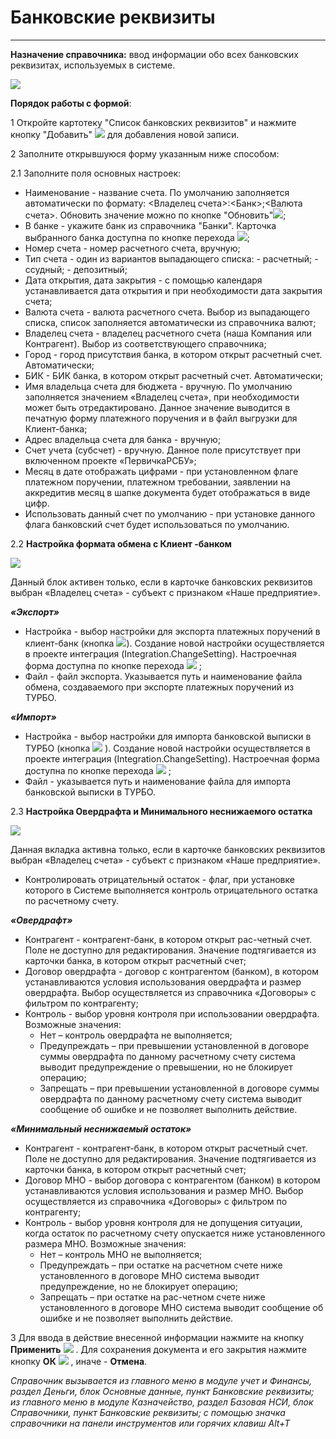 ﻿#  Банковские реквизиты
_ _ _ _ _ _ _

**Назначение справочника:** ввод информации обо всех банковских реквизитах, используемых в системе.

![](topic:.НСИ.AddFiles.Screenshot_2421.jpg)

**Порядок работы с формой**:

1 Откройте картотеку "Список банковских реквизитов" и нажмите кнопку "Добавить" ![](topic:Com.AddFiles.Buttons.Btn_Add.png) для добавления новой записи.

2 Заполните открывшуюся форму указанным ниже способом:

2.1 Заполните поля основных настроек:

* Наименование -  название счета.  По умолчанию заполняется автоматически по формату: <Владелец счета>:<Банк>;<Валюта счета>. Обновить значение можно по кнопке "Обновить"![](topic:Com.AddFiles.Buttons.Btn_Refresh.png);
* В банке - укажите банк из справочника "Банки". Карточка выбранного банка доступна по кнопке перехода ![](topic:Com.AddFiles.Buttons.Btn_go.png);
* Номер счета - номер расчетного счета, вручную;
* Тип счета - один из вариантов выпадающего списка: - расчетный; - ссудный; - депозитный;
* Дата открытия, дата закрытия  - с помощью календаря устанавливается дата открытия и при необходимости дата закрытия счета;
* Валюта счета - валюта расчетного счета. Выбор из выпадающего списка, список заполняется автоматически из справочника валют;
* Владелец счета - владелец расчетного счета (наша Компания или Контрагент). Выбор из соответствующего справочника;
* Город - город присутствия банка, в котором открыт расчетный счет. Автоматически;
* БИК - БИК банка, в котором открыт расчетный счет. Автоматически;
* Имя владельца счета для бюджета - вручную. По умолчанию заполняется значением «Владелец счета», при необходимости может быть отредактировано. Данное значение выводится в печатную форму платежного поручения и в файл выгрузки для Клиент-банка;
* Адрес владельца счета для банка -  вручную;
* Счет учета (субсчет) - вручную. Данное поле присутствует при включенном проекте «ПервичкаРСБУ»;
* Месяц в дате отображать цифрами - при установленном флаге  платежном поручении, платежном требовании, заявлении на аккредитив месяц в шапке документа будет отображаться в виде цифр.
* Использовать данный счет по умолчанию - при установке данного флага банковский счет будет использоваться по умолчанию.

2.2 **Настройка формата обмена с Клиент -банком**

![](topic:.НСИ.AddFiles.Screenshot_2422.jpg)

Данный блок активен только, если в карточке банковских реквизитов выбран «Владелец счета» - субъект с признаком «Наше предприятие».

***«Экспорт»***

* Настройка - выбор настройки для экспорта платежных поручений в клиент-банк (кнопка ![](topic:Com.AddFiles.Buttons.Btn_select.png)). Создание новой настройки осуществляется в проекте интеграция (Integration.ChangeSetting). Настроечная форма доступна по кнопке перехода ![](topic:Com.AddFiles.Buttons.Btn_go.png) ;
* Файл - файл экспорта. Указывается путь и наименование файла обмена, создаваемого при экспорте платежных поручений из ТУРБО.

***«Импорт»***

* Настройка - выбор  настройки для импорта банковской выписки в ТУРБО (кнопка ![](topic:Com.AddFiles.Buttons.Btn_select.png) ). Создание новой настройки осуществляется в проекте интеграция (Integration.ChangeSetting). Настроечная форма доступна по кнопке перехода ![](topic:Com.AddFiles.Buttons.Btn_go.png) ;
* Файл - указывается путь и наименование файла для импорта банковской выписки в ТУРБО.

2.3 **Настройка Овердрафта и Минимального неснижаемого остатка**

![](topic:.НСИ.AddFiles.Screenshot_2423.jpg)

 Данная вкладка активна только, если в карточке банковских реквизитов выбран «Владелец счета» - субъект с признаком «Наше предприятие».

 * Контролировать отрицательный остаток - флаг, при установке которого в Системе выполняется контроль отрицательного остатка по расчетному счету.

 ***«Овердрафт»***

* Контрагент - контрагент-банк, в котором открыт рас-четный счет. Поле не доступно для редактирования. Значение подтягивается из карточки банка, в котором открыт расчетный счет;
* Договор овердрафта - договор с контрагентом (банком), в котором устанавливаются условия использования овердрафта и размер овердрафта. Выбор осуществляется из справочника «Договоры» с фильтром по контрагенту;
*  Контроль - выбор уровня контроля при использовании овердрафта. Возможные значения:
      * Нет – контроль овердрафта не выполняется;
      * Предупреждать – при превышении установленной в договоре суммы овердрафта по данному расчетному счету система выводит предупреждение о превышении, но не блокирует операцию;
      * Запрещать – при превышении установленной в договоре суммы овердрафта по данному расчетному счету система выводит сообщение об ошибке и не позволяет выполнить действие.

 ***«Минимальный неснижаемый остаток»***

* Контрагент - контрагент-банк, в котором открыт расчетный счет. Поле не доступно для редактирования. Значение подтягивается из карточки банка, в котором открыт расчетный счет;
* Договор МНО - выбор договора с контрагентом (банком) в котором устанавливаются условия использования и размер МНО. Выбор осуществляется из справочника «Договоры» с фильтром по контрагенту;
* Контроль - выбор уровня контроля для не допущения ситуации, когда остаток по расчетному счету опускается ниже установленного размера МНО. Возможные значения:
     * Нет – контроль МНО не выполняется;
     * Предупреждать – при остатке на расчетном счете ниже установленного в договоре МНО система выводит предупреждение, но не блокирует операцию;
     * Запрещать – при остатке на рас-четном счете ниже установленного в договоре МНО система выводит сообщение об ошибке и не позволяет выполнить действие.

3 Для ввода в действие внесенной информации нажмите на кнопку **Применить** <img src="topic:Biz.НСИ.AddFiles.Btn_OK.png"> .
Для сохранения документа и его закрытия нажмите кнопку **ОК**
 <img src="topic:Biz.НСИ.AddFiles.Btn_Post.png"> , иначе  -  **Отмена**.

*Справочник вызывается из главного меню в модуле учет и Финансы, раздел Деньги, блок Основные данные, пункт Банковские реквизиты; из главного меню в модуле Казначейство, раздел Базовая НСИ, блок Справочники, пункт Банковские реквизиты; с помощью значка справочники на панели инструментов или горячих клавиш  Alt+T*

